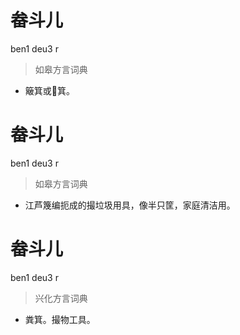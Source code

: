 # 畚斗儿
ben1 deu3 r
> 如皋方言词典
- 簸箕或𡊄箕。

# 畚斗儿
ben1 deu3 r
> 如皋方言词典
- 江芦篾编扼成的撮垃圾用具，像半只筐，家庭清洁用。

# 畚斗儿
ben1 deu3 r
> 兴化方言词典
- 粪箕。撮物工具。
